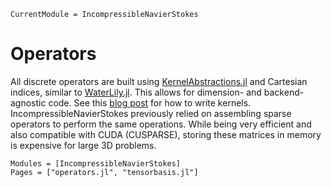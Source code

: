 ```@meta
CurrentModule = IncompressibleNavierStokes
```

# Operators

All discrete operators are built using
[KernelAbstractions.jl](https://github.com/JuliaGPU/KernelAbstractions.jl/)
and Cartesian indices, similar to
[WaterLily.jl](https://github.com/weymouth/WaterLily.jl/).
This allows for dimension- and backend-agnostic code. See this
[blog post](https://b-fg.github.io/2023/05/07/waterlily-on-gpu.html)
for how to write kernels. IncompressibleNavierStokes previously relied on
assembling sparse operators to perform the same operations. While being very
efficient and also compatible with CUDA (CUSPARSE), storing these matrices in
memory is expensive for large 3D problems.

```@autodocs
Modules = [IncompressibleNavierStokes]
Pages = ["operators.jl", "tensorbasis.jl"]
```
